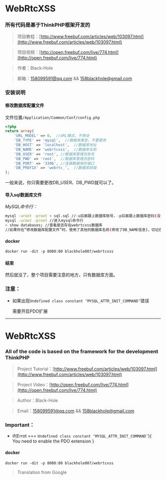# WebRtcXSS

### 所有代码是基于ThinkPHP框架开发的
> 项目教程：[http://www.freebuf.com/articles/web/103097.html](http://www.freebuf.com/articles/web/103097.html)

> 项目视频：[http://open.freebuf.com/live/774.html](http://open.freebuf.com/live/774.html)

> 作者：Black-Hole

> 邮箱：158099591@qq.com && 158blackhole@gmail.com

### 安装说明

#### 修改数据库配置文件

文件位置`/Application/Common/Conf/config.php`

```php
<?php
return array(
	'URL_MODEL' => 0,  //URL模式，不用动
	'DB_TYPE' => 'mysql',  //数据库类型，不要更改
	'DB_HOST' => 'localhost',  //数据库地址
	'DB_NAME' => 'webrtcxss',  //数据库名称
	'DB_USER' => 'root', //数据库管理员账号
	'DB_PWD' => 'root',  //数据库管理员密码
	'DB_PORT' => '3306', //连接数据库的端口
	'DB_PREFIX' => 'webrtc_',  //数据库前缀
);
```
一般来说，你只需要更改DB_USER、DB_PWD就可以了。

#### 导入sql数据库文件

*MySQL命令行：*
```sh
mysql -uroot -proot < sql.sql //-u后面跟上数据库账号，-p后面跟上数据库密码(没有空格)，sql.sql是sql文件的位置，在项目的根目录下，注意路径，无回显。
mysql -uroot -proot //进入mysql命令行
> show databases; //查看是否存在webrtcxss数据库
//如果你在“修改数据库配置文件”时，使用了其他的数据库名称(修改了DB_NAME信息)，切记在sql.sql文件里把“webrtcxss”字符串全部替换成“你修改的字符串”
```

#### docker

`docker run -dit -p 8080:80 blackhole007/webrtcxss`

#### 结束

然后就没了，整个项目需要注意的地方，只有数据库方面。

### 注意：

* 如果出现`Undefined class constant ‘MYSQL_ATTR_INIT_COMMAND’`错误
  <p>需要开启PDO扩展</p>

***

# WebRtcXSS

### All of the code is based on the framework for the development ThinkPHP
> Project Tutorial：[http://www.freebuf.com/articles/web/103097.html](http://www.freebuf.com/articles/web/103097.html)

> Project Video：[http://open.freebuf.com/live/774.html](http://open.freebuf.com/live/774.html)

> Author：Black-Hole

> Email：158099591@qq.com && 158blackhole@gmail.com

### Important：

* if(Errot === `Undefined class constant ‘MYSQL_ATTR_INIT_COMMAND’`){<br />
  You need to enable the PDO extension
}

#### docker

`docker run -dit -p 8080:80 blackhole007/webrtcxss`

> Translation from Google
